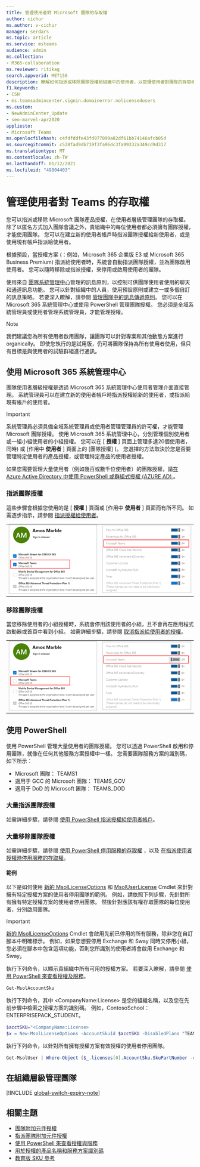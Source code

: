 ```yaml
---
title: 管理使用者對 Microsoft 團隊的存取權
author: cichur
ms.author: v-cichur
manager: serdars
ms.topic: article
ms.service: msteams
audience: admin
ms.collection:
- M365-collaboration
ms.reviewer: ritikag
search.appverid: MET150
description: 瞭解如何指派或移除團隊授權給組織中的使用者，以管理使用者對團隊的存取權。
f1.keywords:
- CSH
- ms.teamsadmincenter.signin.domainerror.nolicensedusers
ms.custom:
- NewAdminCenter_Update
- seo-marvel-apr2020
appliesto:
- Microsoft Teams
ms.openlocfilehash: c4fdfddfe43fd977099a02df61bb74146afcb05d
ms.sourcegitcommit: c528fad9db719f3fa96dc3fa99332a349cd9d317
ms.translationtype: MT
ms.contentlocale: zh-TW
ms.lasthandoff: 01/12/2021
ms.locfileid: "49804403"
---
```

# <a name="manage-user-access-to-teams"></a>管理使用者對 Teams 的存取權

您可以指派或移除 Microsoft 團隊產品授權，在使用者層級管理團隊的存取權。 除了以匿名方式加入團隊會議之外，貴組織中的每位使用者都必須擁有團隊授權，才能使用團隊。 您可以在建立新的使用者帳戶時指派團隊授權給新使用者，或是使用現有帳戶指派給使用者。

根據預設，當授權方案 (：例如，Microsoft 365 企業版 E3 或 Microsoft 365 Business Premium) 指派給使用者時，系統會自動指派團隊授權，並為團隊啟用使用者。 您可以隨時移除或指派授權，來停用或啟用使用者的團隊。

使用來自 <a href="https://go.microsoft.com/fwlink/p/?linkid=2024339" target="_blank">團隊系統管理中心</a>管理的訊息原則，以控制可供團隊使用者使用的聊天和通道訊息功能。 您可以針對組織中的人員，使用預設原則或建立一或多個自訂的訊息策略。 若要深入瞭解，請參閱 [管理團隊中的訊息傳遞原則](messaging-policies-in-teams.md)。
您可以在 Microsoft 365 系統管理中心或使用 PowerShell 管理團隊授權。 您必須是全域系統管理員或使用者管理系統管理員，才能管理授權。

> [!NOTE]
> 我們建議您為所有使用者啟用團隊，讓團隊可以針對專案和其他動態方案進行 organically。 即使您執行的是試用版，仍可將團隊保持為所有使用者使用，但只有目標是與使用者的試驗群組進行通訊。

## <a name="using-the-microsoft-365-admin-center"></a>使用 Microsoft 365 系統管理中心

團隊使用者層級授權是透過 Microsoft 365 系統管理中心使用者管理介面直接管理。 系統管理員可以在建立新的使用者帳戶時指派授權給新的使用者，或指派給現有帳戶的使用者。 

> [!IMPORTANT]
> 系統管理員必須具備全域系統管理員或使用者管理管理員的許可權，才能管理 Microsoft 團隊授權。
使用 Microsoft 365 系統管理中心，分別管理個別使用者或一組小組使用者的小組授權。 您可以在 [ **授權** ] 頁面上管理多達20個使用者，同時) 或 [作用中 **使用者** ] 頁面上的 [團隊授權] (。 您選擇的方法取決於您是否要管理特定使用者的產品授權，或管理特定產品的使用者授權。

如果您需要管理大量使用者（例如幾百或數千位使用者）的團隊授權，請[在 Azure Active Directory 中使用 PowerShell 或群組式授權 (AZURE AD) ](https://docs.microsoft.com/azure/active-directory/users-groups-roles/licensing-groups-assign)。 [](#using-powershell) 

### <a name="assign-a-teams-license"></a>指派團隊授權

這些步驟會根據您使用的是 [ **授權** ] 頁面或 [作用中 **使用者** ] 頁面而有所不同。  如需逐步指示，請參閱 [指派授權給使用者](https://docs.microsoft.com/microsoft-365/admin/manage/assign-licenses-to-users)。

|||
|---------|---------|
|![已針對使用者啟用之團隊授權的螢幕擷取畫面](media/assign-teams-licenses-1.png)    | ![已針對使用者啟用之團隊授權的螢幕擷取畫面](media/assign-teams-licenses-2.png)        |

### <a name="remove-a-teams-license"></a>移除團隊授權

當您移除使用者的小組授權時，系統會停用該使用者的小組，且不會再在應用程式啟動器或首頁中看到小組。 如需詳細步驟，請參閱 [取消指派給使用者的授權](https://docs.microsoft.com/microsoft-365/admin/manage/remove-licenses-from-users)。

|||
|---------|---------|
|![使用者已停用之小組授權的螢幕擷取畫面](media/remove-teams-licenses-1.png)    | ![使用者已停用之小組授權的螢幕擷取畫面](media/remove-teams-licenses-2.png)        |

## <a name="using-powershell"></a>使用 PowerShell

使用 PowerShell 管理大量使用者的團隊授權。 您可以透過 PowerShell 啟用和停用團隊，就像在任何其他服務方案授權中一樣。 您需要團隊服務方案的識別碼，如下所示：

- Microsoft 團隊： TEAMS1
- 適用于 GCC 的 Microsoft 團隊： TEAMS_GOV
- 適用于 DoD 的 Microsoft 團隊： TEAMS_DOD

### <a name="assign-teams-licenses-in-bulk"></a>大量指派團隊授權

如需詳細步驟，請參閱 [使用 PowerShell 指派授權給使用者帳戶](https://docs.microsoft.com/office365/enterprise/powershell/assign-licenses-to-user-accounts-with-office-365-powershell)。

### <a name="remove-teams-licenses-in-bulk"></a>大量移除團隊授權

如需詳細步驟，請參閱 [使用 PowerShell 停用服務的存取權](https://docs.microsoft.com/office365/enterprise/powershell/disable-access-to-services-with-office-365-powershell) ，以及 [在指派使用者授權時停用服務的存取權](https://docs.microsoft.com/office365/enterprise/powershell/disable-access-to-services-while-assigning-user-licenses)。

#### <a name="example"></a>範例 

以下是如何使用 [新的 MsolLicenseOptions](https://docs.microsoft.com/powershell/module/msonline/new-msollicenseoptions) 和 [MsolUserLicense](https://docs.microsoft.com/powershell/module/msonline/set-msoluserlicense) Cmdlet 來針對擁有特定授權方案的使用者停用團隊的範例。 例如，請依照下列步驟，先針對所有擁有特定授權方案的使用者停用團隊。 然後針對應該有權存取團隊的每位使用者，分別啟用團隊。

> [!IMPORTANT]
> [新的 MsolLicenseOptions](https://docs.microsoft.com/powershell/module/msonline/new-msollicenseoptions) Cmdlet 會啟用先前已停用的所有服務，除非您在自訂腳本中明確標示。 例如，如果您想要停用 Exchange 和 Sway 同時又停用小組，您必須在腳本中包含這項功能，否則您所識別的使用者將會啟用 Exchange 和 Sway。

執行下列命令，以顯示貴組織中所有可用的授權方案。 若要深入瞭解，請參閱 [使用 PowerShell 來查看授權及服務](https://docs.microsoft.com/office365/enterprise/powershell/view-licenses-and-services-with-office-365-powershell)。


```powershell
Get-MsolAccountSku
```

執行下列命令，其中 \<CompanyName:License> 是您的組織名稱，以及您在先前步驟中檢索之授權方案的識別碼。 例如，ContosoSchool： ENTERPRISEPACK_STUDENT。

```powershell
$acctSKU="<CompanyName:License>
$x = New-MsolLicenseOptions -AccountSkuId $acctSKU -DisabledPlans "TEAMS1"
```

執行下列命令，以針對所有擁有授權方案有效授權的使用者停用團隊。

```powershell
Get-MsolUser | Where-Object {$_.licenses[0].AccountSku.SkuPartNumber -eq  ($acctSKU).Substring($acctSKU.IndexOf(":")+1,  $acctSKU.Length-$acctSKU.IndexOf(":")-1) -and $_.IsLicensed -eq $True} |  Set-MsolUserLicense -LicenseOptions $x
```

## <a name="manage-teams-at-the-organization-level"></a>在組織層級管理團隊

[!INCLUDE [global-switch-expiry-note](includes/global-switch-expiry-note.md)]

## <a name="related-topics"></a>相關主題

- [團隊附加元件授權](teams-add-on-licensing/microsoft-teams-add-on-licensing.md)
- [指派團隊附加元件授權](teams-add-on-licensing/assign-teams-add-on-licenses.md)
- [使用 PowerShell 來查看授權與服務](https://docs.microsoft.com/office365/enterprise/powershell/view-licenses-and-services-with-office-365-powershell)
- [用於授權的產品名稱和服務方案識別碼](https://docs.microsoft.com/azure/active-directory/users-groups-roles/licensing-service-plan-reference)
- [教育版 SKU 參考](sku-reference-edu.md)

